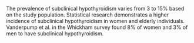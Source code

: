 The prevalence of subclinical hypothyroidism varies from 3 to 15% based on the study population. Statistical research demonstrates a higher incidence of subclinical hypothyroidism in women and elderly individuals. Vanderpump et al. in the Whickham survey found 8% of women and 3% of men to have subclinical hypothyroidism.